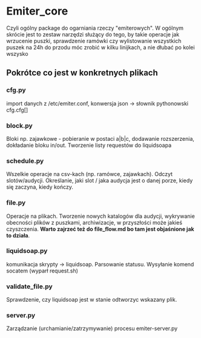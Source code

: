 # Emiter_core
Czyli ogólny package do ogarniania rzeczy "emiterowych". W ogólnym skrócie jest to zestaw narzędzi służący do tego, by takie operacje jak wrzucenie puszki, sprawdzenie ramówki czy wylistowanie wszystkich puszek na 24h do przodu móc zrobić w kilku linijkach, a nie dłubać po kolei wszysko

## Pokrótce co jest w konkretnych plikach

### cfg.py
import danych z /etc/emiter.conf, konwersja json -> słownik pythonowski cfg.cfg[]

### block.py 
Bloki np. zajawkowe - pobieranie w postaci a|b|c, dodawanie rozszerzenia, dokładanie bloku in/out. Tworzenie listy requestów do liquidsoapa

### schedule.py
Wszelkie operacje na csv-kach (np. ramówce, zajawkach). Odczyt slotów/audycji. Określanie, jaki slot / jaka audycja jest o danej porze, kiedy się zaczyna, kiedy kończy. 

### file.py
Operacje na plikach. Tworzenie nowych katalogów dla audycji, wykrywanie obecności plików z puszkami, archiwizacje, w przyszłości może jakieś czyszczenia. **Warto zajrzeć też do file_flow.md bo tam jest objaśnione jak to działa**. 

### liquidsoap.py
komunikacja skrypty -> liquidsoap. Parsowanie statusu. Wysyłanie komend socatem (wyparł request.sh)

### validate_file.py
Sprawdzenie, czy liquidsoap jest w stanie odtworzyc wskazany plik.

### server.py
Zarządzanie (urchamianie/zatrzymywanie) procesu emiter-server.py
